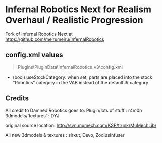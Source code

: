 ﻿# Infernal Robotics Next for Realism Overhaul / Realistic Progression
Fork of Infernal Robotics Next at https://github.com/meirumeiru/InfernalRobotics

## config.xml values
> Plugins\PluginData\InfernalRobotics_v3\config.xml
- (bool) useStockCategory: when set, parts are placed into the stock "Robotics" category in the VAB instead of the default IR category

## Credits
All credit to Damned Robotics goes to:
Plugin/lots of stuff : r4m0n
3dmodels/'textures' : DYJ

original source location: http://svn.mumech.com/KSP/trunk/MuMechLib/

All new 3dmodels & textures : sirkut, Devo, ZodiusInfuser
